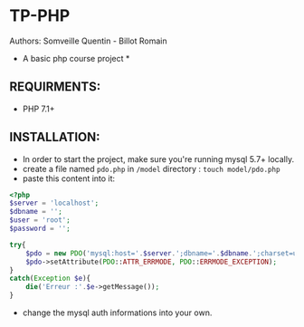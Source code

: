 # TP-PHP

Authors: Somveille Quentin - Billot Romain

* A basic php course project * 

## REQUIRMENTS:
  - PHP 7.1+

## INSTALLATION:

  - In order to start the project, make sure you're running mysql 5.7+ locally.
  - create a file named `pdo.php` in `/model` directory : `touch model/pdo.php`
  - paste this content into it: 

```php
<?php
$server = 'localhost';
$dbname = '';
$user = 'root';
$password = '';

try{
    $pdo = new PDO('mysql:host='.$server.';dbname='.$dbname.';charset=utf8', $user, $password);
	$pdo->setAttribute(PDO::ATTR_ERRMODE, PDO::ERRMODE_EXCEPTION);
}
catch(Exception $e){
	die('Erreur :'.$e->getMessage());
}
```
  - change the mysql auth informations into your own.

